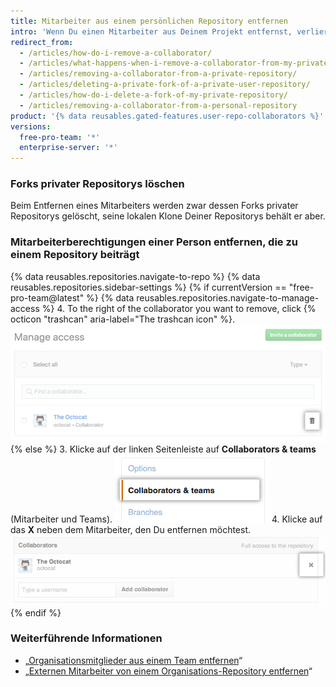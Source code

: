 ```yaml
---
title: Mitarbeiter aus einem persönlichen Repository entfernen
intro: 'Wenn Du einen Mitarbeiter aus Deinem Projekt entfernst, verliert er seinen Lese-/Schreibzugriff auf Dein Repository. Falls das Repository privat ist und die Person einen Fork erstellt hat, wird der Fork ebenfalls gelöscht.'
redirect_from:
  - /articles/how-do-i-remove-a-collaborator/
  - /articles/what-happens-when-i-remove-a-collaborator-from-my-private-repository/
  - /articles/removing-a-collaborator-from-a-private-repository/
  - /articles/deleting-a-private-fork-of-a-private-user-repository/
  - /articles/how-do-i-delete-a-fork-of-my-private-repository/
  - /articles/removing-a-collaborator-from-a-personal-repository
product: '{% data reusables.gated-features.user-repo-collaborators %}'
versions:
  free-pro-team: '*'
  enterprise-server: '*'
---
```


### Forks privater Repositorys löschen

Beim Entfernen eines Mitarbeiters werden zwar dessen Forks privater Repositorys gelöscht, seine lokalen Klone Deiner Repositorys behält er aber.

### Mitarbeiterberechtigungen einer Person entfernen, die zu einem Repository beiträgt

{% data reusables.repositories.navigate-to-repo %}
{% data reusables.repositories.sidebar-settings %}
{% if currentVersion == "free-pro-team@latest" %}
{% data reusables.repositories.navigate-to-manage-access %}
4. To the right of the collaborator you want to remove, click
{% octicon "trashcan" aria-label="The trashcan icon" %}.
  ![Schaltfläche „Remove collaborator" (Entfernen des Mitarbeiters)](/assets/images/help/repository/collaborator-remove.png)
{% else %}
3. Klicke auf der linken Seitenleiste auf **Collaborators & teams** (Mitarbeiter und Teams). ![Registerkarte „Collaborators" (Mitarbeiter)](/assets/images/help/repository/repo-settings-collaborators.png)
4. Klicke auf das **X** neben dem Mitarbeiter, den Du entfernen möchtest. ![Link „Remove“ (Entfernen)](/assets/images/help/organizations/Collaborator-Remove.png)
{% endif %}

### Weiterführende Informationen

- „[Organisationsmitglieder aus einem Team entfernen](/articles/removing-organization-members-from-a-team)“
- „[Externen Mitarbeiter von einem Organisations-Repository entfernen](/articles/removing-an-outside-collaborator-from-an-organization-repository)“
